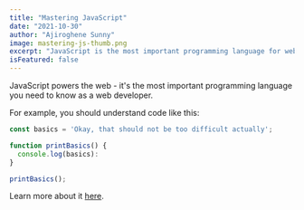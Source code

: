 ```yaml
---
title: "Mastering JavaScript"
date: "2021-10-30"
author: "Ajiroghene Sunny"
image: mastering-js-thumb.png
excerpt: "JavaScript is the most important programming language for web development. You probably don't know it well enough!"
isFeatured: false
---
```


JavaScript powers the web - it's the most important programming language you need to know as a web developer.

For example, you should understand code like this:

```js
const basics = 'Okay, that should not be too difficult actually';

function printBasics() {
  console.log(basics):
}

printBasics();
```

Learn more about it [here](https://ajiozi.com).
